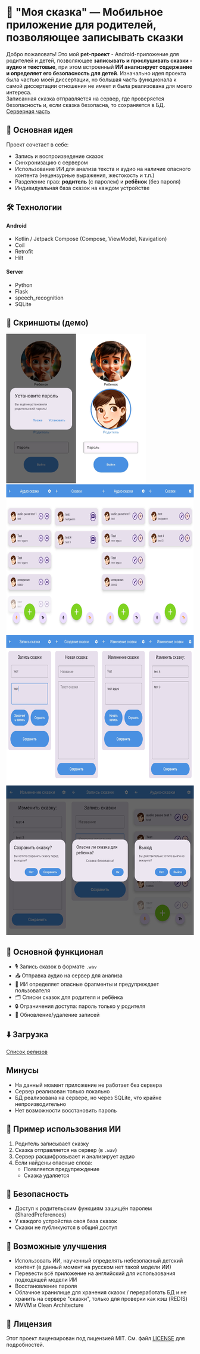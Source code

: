 # 📱 "Моя сказка" — Мобильное приложение для родителей, позволяющее записывать сказки

Добро пожаловать! Это мой **pet-проект** - Android-приложение для родителей и детей, позволяющее **записывать и прослушивать сказки - аудио и текстовые**, при этом встроенный **ИИ анализирует содержание и определяет его безопасность для детей**.
Изначально идея проекта была частью моей диссертации, но большая часть функционала к самой диссертации отношения не имеет и была реализована для моего интереса.  
Записанная сказка отправляется на сервер, где проверяется безопасность и, если сказка безопасна, то сохраняется в БД.
[Серверная часть](https://github.com/Kugukov/DissertationBackend)
  
## 🧠 Основная идея

Проект сочетает в себе:
- Запись и воспроизведение сказок
- Синхронизацию с сервером
- Использование ИИ для анализа текста и аудио на наличие опасного контента (нецензурные выражения, жестокость и т.п.)
- Разделение прав: **родитель** (с паролем) и **ребёнок** (без пароля)
- Индивидуальная база сказок на каждом устройстве  
  


## 🛠 Технологии

#### Android
* Kotlin / Jetpack Compose (Compose, ViewModel, Navigation)
* Coil
* Retrofit
* Hilt
#### Server
* Python
* Flask
* speech_recognition
* SQLite 
   

## 📲 Скриншоты (демо)

<img src="screenshots/HomeScreen.jpg" height="400"/>
<img src="screenshots/TalesLists.jpg" height="400"/>
<img src="screenshots/CreateEditScreens.jpg" height="400"/>
<img src="screenshots/Alerts.jpg" height="400"/>


## 🔧 Основной функционал

* 🎙 Запись сказок в формате `.wav`
* 📤 Отправка аудио на сервер для анализа
* 🧠 ИИ определяет опасные фрагменты и предупреждает пользователя
* 🗂 Списки сказок для родителя и ребёнка
* 🔒 Ограничения доступа: пароль только у родителя
* 🔄 Обновление/удаление записей  


## ⬇️ Загрузка
[Список релизов](https://github.com/Kugukov/DissertationProject/releases/)  


## Минусы
- На данный момент приложение не работает без сервера
- Сервер реализован только локально
- БД реализована на сервере, но через SQLite, что крайне непроизводительно
- Нет возможности восстановить пароль   
  
<!-- 
## 📁 Структура проекта

```
📦 app/
 ┣ 📂 ui/
 ┃ ┣ 📜 CreateAudioTaleScreen.kt
 ┃ ┣ 📜 TaleListScreen.kt
 ┃ ┗ ...
 ┣ 📂 viewmodel/
 ┣ 📂 model/
 ┣ 📂 network/
 ┣ 📜 MainActivity.kt
```

---
-->

## 🧪 Пример использования ИИ

1. Родитель записывает сказку
2. Сказка отправляется на сервер (в `.wav`)
3. Сервер расшифровывает и анализирует аудио
4. Если найдены опасные слова:
   * Появляется предупреждение
   * Сказка удаляется  
  

## 🔐 Безопасность

* Доступ к родительским функциям защищён паролем (SharedPreferences)
* У каждого устройства своя база сказок
* Сказки не публикуются в общий доступ  


## 🧩 Возможные улучшения

* Использовать ИИ, наученный определять небезопасный детский контент (в данный момент на русском нет такой модели ИИ)
* Перевести всё приложение на английский для использования подходящей модели ИИ 
* Восстановление пароля
* Облачное хранилище для хранения сказок / переработать БД и не хранить на сервере "сказки", только для проверки как кэш (REDIS)
* MVVM и Clean Architecture  


## 📄 Лицензия

Этот проект лицензирован под лицензией MIT. См. файл [LICENSE](LICENSE) для подробностей.

